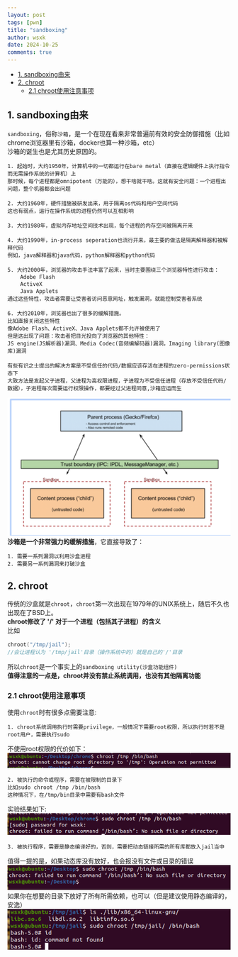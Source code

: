 ```yaml
---
layout: post
tags: [pwn]
title: "sandboxing"
author: wsxk
date: 2024-10-25
comments: true
---
```


- [1. sandboxing由来](#1-sandboxing由来)
- [2. chroot](#2-chroot)
  - [2.1 chroot使用注意事项](#21-chroot使用注意事项)

## 1. sandboxing由来<br>
`sandboxing`，俗称`沙箱`，是一个在现在看来非常普遍前有效的安全防御措施（比如chrome浏览器里有沙箱，docker也算一种沙箱，etc）<br>
沙箱的诞生也是尤其历史原因的。<br>
```
1. 起始时，大约1950年，计算机中的一切都运行在bare metal（直接在逻辑硬件上执行指令而无需操作系统的计算机）上
那时候，每个进程都是omnipotent（万能的），想干啥就干啥。这就有安全问题：一个进程出问题，整个机器都会出问题

2. 大约1960年，硬件措施被研发出来，用于隔离os代码和用户空间代码
这也有弱点，运行在操作系统的进程仍然可以互相影响

3. 大约1980年，虚拟内存地址空间技术出现，每个进程的内存空间被隔离开来

4. 大约1990年，in-process seperation也流行开来，最主要的做法是隔离解释器和被解释代码
例如，java解释器和java代码，python解释器和python代码

5. 大约2000年，浏览器的攻击手法丰富了起来，当时主要围绕三个浏览器特性进行攻击：
    Adobe Flash
    ActiveX
    Java Applets
通过这些特性，攻击者需要让受害者访问恶意网址，触发漏洞，就能控制受害者系统

6. 大约2010年，浏览器也出了很多的缓解措施。
比如直接关闭这些特性
像Adobe Flash、ActiveX、Java Applets都不允许被使用了
但是这出现了问题：攻击者把目光投向了浏览器的其他特性：
JS engine(JS解析器)漏洞、Media Codec(音频编解码器)漏洞，Imaging library(图像库)漏洞

有些有识之士提出的解决方案是不受信任的代码/数据应该存活在进程的zero-permissions状态下
大致方法是发起父子进程，父进程为高权限进程，子进程为不受信任进程（存放不受信任代码/数据），子进程每次需要运行权限操作，都要经过父进程同意,沙箱应运而生
```
![](https://raw.githubusercontent.com/wsxk/wsxk_pictures/main/2024-9-25/20241020192813.png)<br>
**沙箱是一个非常强力的缓解措施**，它直接导致了：<br>
```
1. 需要一系列漏洞以利用沙盒进程
2. 需要另一系列漏洞来打破沙盒
```


## 2. chroot<br>
传统的沙盒就是`chroot`，`chroot`第一次出现在1979年的UNIX系统上，随后不久也出现在了BSD上。<br>
**chroot修改了 '/' 对于一个进程（包括其子进程）的含义**<br>
比如<br>
```c
chroot("/tmp/jail");
//会让进程认为 '/tmp/jail'目录（操作系统中的）就是自己的'/'目录 
```
所以`chroot`是一个事实上的`sandboxing utility(沙盒功能组件)`<br>
**值得注意的一点是，chroot并没有禁止系统调用，也没有其他隔离功能**<br>

### 2.1 chroot使用注意事项<br>
使用`chroot`时有很多点需要注意:<br>
```
1. chroot系统调用执行时需要privilege，一般情况下需要root权限，所以执行时若不是root用户，需要执行sudo
```
不使用root权限的代价如下：<br>
![](https://raw.githubusercontent.com/wsxk/wsxk_pictures/main/2024-9-25/20241021225618.png)<br>

```
2. 被执行的命令或程序，需要在被限制的目录下
比如sudo chroot /tmp /bin/bash
这种情况下，在/tmp/bin目录中需要有bash文件
```
实验结果如下:<br>
![](https://raw.githubusercontent.com/wsxk/wsxk_pictures/main/2024-9-25/20241021225911.png)
```
3. 被执行程序，需要是静态编译好的，否则，需要把动态链接所需的所有库都放入jail当中
```
值得一提的是，如果动态库没有放好，也会报没有文件或目录的错误<br>
![](https://raw.githubusercontent.com/wsxk/wsxk_pictures/main/2024-9-25/20241022213844.png)
如果你在想要的目录下放好了所有所需依赖，也可以（但是建议使用静态编译的，安逸）<br>
![](https://raw.githubusercontent.com/wsxk/wsxk_pictures/main/2024-9-25/20241022214620.png)